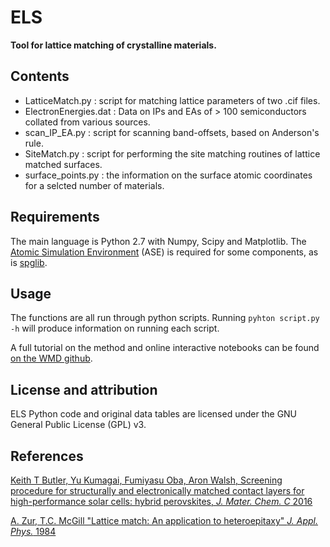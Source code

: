 ELS
====
**Tool for lattice matching of crystalline materials.**

Contents
---------

* LatticeMatch.py : script for matching lattice parameters of two .cif files.
* ElectronEnergies.dat : Data on IPs and EAs of > 100 semiconductors collated from various sources.
* scan_IP_EA.py : script for scanning band-offsets, based on Anderson's rule.
* SiteMatch.py : script for performing the site matching routines of lattice matched surfaces.
* surface_points.py : the information on the surface atomic coordinates for a selcted number of materials.

Requirements
-----------

The main language is Python 2.7 with Numpy, Scipy and Matplotlib.
The [Atomic Simulation Environment](https://wiki.fysik.dtu.dk/ase) 
(ASE) is required for some components, as is [spglib](http://atztogo.github.io/spglib). 

Usage
---------
The functions are all run through python scripts. Running `pyhton script.py -h` will produce information on running each script.

A full tutorial on the method and online interactive notebooks can be found [on the WMD github](https://github.com/WMD-group/SMACT_practical).

License and attribution
-----------
ELS Python code and original data tables are licensed under the GNU General Public License (GPL) v3.
 
References
------------
[Keith T Butler, Yu Kumagai, Fumiyasu Oba, Aron Walsh,
Screening procedure for structurally and electronically matched contact layers for high-performance solar cells: hybrid perovskites, *J. Mater. Chem. C* 2016](http://pubs.rsc.org/en/content/articlehtml/2016/tc/c5tc04091d)

[A. Zur, T.C. McGill "Lattice match: An application to heteroepitaxy" *J. Appl. Phys.* 1984](http://scitation.aip.org/content/aip/journal/jap/55/2/10.1063/1.333084)
